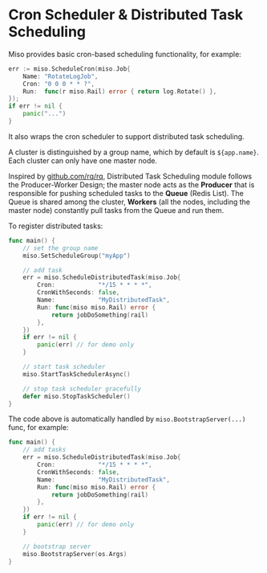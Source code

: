 # Cron Scheduler & Distributed Task Scheduling

Miso provides basic cron-based scheduling functionality, for example:

```go
err := miso.ScheduleCron(miso.Job{
    Name: "RotateLogJob",
    Cron: "0 0 0 * * ?",
    Run:  func(r miso.Rail) error { return log.Rotate() },
});
if err != nil {
    panic("...")
}
```

It also wraps the cron scheduler to support distributed task scheduling.

A cluster is distinguished by a group name, which by default is `${app.name}`. Each cluster can only have one master node.

Inspired by [github.com/rq/rq](https://github.com/rq/rq), Distributed Task Scheduling module follows the Producer-Worker Design; the master node acts as the **Producer** that is responsible for pushing scheduled tasks to the **Queue** (Redis List). The Queue is shared among the cluster, **Workers** (all the nodes, including the master node) constantly pull tasks from the Queue and run them.

To register distributed tasks:

```go
func main() {
    // set the group name
    miso.SetScheduleGroup("myApp")

    // add task
    err = miso.ScheduleDistributedTask(miso.Job{
        Cron:            "*/15 * * * *",
        CronWithSeconds: false,
        Name:            "MyDistributedTask",
        Run: func(miso miso.Rail) error {
            return jobDoSomething(rail)
        },
    })
    if err != nil {
        panic(err) // for demo only
    }

    // start task scheduler
    miso.StartTaskSchedulerAsync()

    // stop task scheduler gracefully
    defer miso.StopTaskScheduler()
}
```

The code above is automatically handled by `miso.BootstrapServer(...)` func, for example:

```go
func main() {
    // add tasks
    err = miso.ScheduleDistributedTask(miso.Job{
        Cron:            "*/15 * * * *",
        CronWithSeconds: false,
        Name:            "MyDistributedTask",
        Run: func(miso miso.Rail) error {
            return jobDoSomething(rail)
        },
    })
    if err != nil {
        panic(err) // for demo only
    }

    // bootstrap server
    miso.BootstrapServer(os.Args)
}
```
